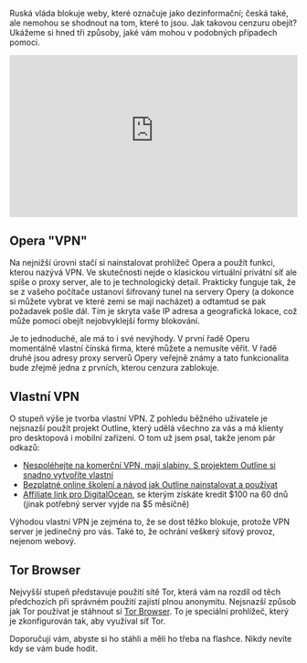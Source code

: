 <!-- dcterms:title = Obcházení cenzury Internetu -->
<!-- dcterms:abstract = Ruská vláda blokuje weby, které označuje jako dezinformační; česká také, ale nemohou se shodnout na tom, které to jsou. Jak takovou cenzuru obejít? Ukážeme si hned tři způsoby, jaké vám mohou v podobných případech pomoci. -->
<!-- x4w:category = Politika -->
<!-- x4w:category = Bezpečnost -->
<!-- x4w:category = Z-TECH -->
<!-- dcterms:creator = Michal Altair Valášek -->
<!-- dcterms:date = 2022-03-13 -->
<!-- x4w:pictureUrl = /perex-pictures/20200103-screenly-shutdown.jpg -->
<!-- x4w:pictureWidth = 150 -->
<!-- x4w:pictureHeight = 150 -->
<!-- x4w:coverUrl = /cover-pictures/20200103-screenly-shutdown.jpg -->
<!-- x4w:coverCredits = Aleksandar Cvetanovic (@lemonzandtea) via Unsplash.com -->

Ruská vláda blokuje weby, které označuje jako dezinformační; česká také, ale nemohou se shodnout na tom, které to jsou. Jak takovou cenzuru obejít? Ukážeme si hned tři způsoby, jaké vám mohou v podobných případech pomoci.

<div style="position:relative;padding-top:56.25%;">
  <iframe src="https://www.youtube-nocookie.com/embed/aQpFJCrdLFk" frameborder="0" allowfullscreen allow="accelerometer; autoplay; encrypted-media; gyroscope; picture-in-picture" style="position:absolute;top:0;left:0;width:100%;height:100%;"></iframe>
</div>

## Opera "VPN"

Na nejnižší úrovni stačí si nainstalovat prohlížeč Opera a použít funkci, kterou nazývá VPN. Ve skutečnosti nejde o klasickou virtuální privátní síť ale spíše o proxy server, ale to je technologický detail. Prakticky funguje tak, že se z vašeho počítače ustanoví šifrovaný tunel na servery Opery (a dokonce si můžete vybrat ve které zemi se mají nacházet) a odtamtud se pak požadavek pošle dál. Tím je skryta vaše IP adresa a geografická lokace, což může pomoci obejít nejobvyklejší formy blokování.

Je to jednoduché, ale má to i své nevýhody. V první řadě Operu momentálně vlastní čínská firma, které můžete a nemusíte věřit. V řadě druhé jsou adresy proxy serverů Opery veřejně známy a tato funkcionalita bude zřejmě jedna z prvních, kterou cenzura zablokuje.

## Vlastní VPN

O stupeň výše je tvorba vlastní VPN. Z pohledu běžného uživatele je nejsnazší použít projekt Outline, který udělá všechno za vás a má klienty pro desktopová i mobilní zařízení. O tom už jsem psal, takže jenom pár odkazů:

* [Nespoléhejte na komerční VPN, mají slabiny. S projektem Outline si snadno vytvoříte vlastní](https://tech.hn.cz/c7-66666540-psms7-740eeccb76b34cc)
* [Bezplatné online školení a návod jak Outline nainstalovat a používat](https://elearning.altairis.cz/courses/outline)
* [Affiliate link pro DigitalOcean](https://altair.is/digitalocean), se kterým získáte kredit $100 na 60 dnů (jinak potřebný server vyjde na $5 měsíčně)

Výhodou vlastní VPN je zejména to, že se dost těžko blokuje, protože VPN server je jedinečný pro vás. Také to, že ochrání veškerý síťový provoz, nejenom webový.

## Tor Browser

Nejvyšší stupeň představuje použití sítě Tor, která vám na rozdíl od těch předchozích při správném použití zajistí plnou anonymitu. Nejsnazší způsob jak Tor používat je stáhnout si [Tor Browser](https://www.torproject.org/download/). To je speciální prohlížeč, který je zkonfigurován tak, aby využíval síť Tor.

Doporučuji vám, abyste si ho stáhli a měli ho třeba na flashce. Nikdy nevíte kdy se vám bude hodit.